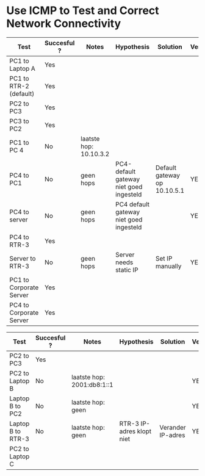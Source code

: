 # Use ICMP to Test and Correct Network Connectivity

| Test                    | Succesful ? | Notes                  | Hypothesis                              | Solution                     | Verified |
| ----------------------- | ----------- | ---------------------- | --------------------------------------- | ---------------------------- | -------- |
| PC1 to Laptop A         | Yes         |                        |                                         |                              |          |
| PC1 to RTR-2 (default)  | Yes         |                        |                                         |                              |          |
| PC2 to PC3              | Yes         |                        |                                         |                              |          |
| PC3 to PC2              | Yes         |                        |                                         |                              |          |
| PC1 to PC 4             | No          | laatste hop: 10.10.3.2 |                                         |                              |          |
| PC4 to PC1              | No          | geen hops              | PC4-default gateway niet goed ingesteld | Default gateway op 10.10.5.1 | YES      |
| PC4 to server           | No          | geen hops              | PC4 default gateway niet goed ingesteld |                              | YES      |
| PC4 to RTR-3            | Yes         |                        |                                         |                              |          |
| Server to RTR-3         | No          | geen hops              | Server needs static IP                  | Set IP manually              | YES      |
| PC1 to Corporate Server | Yes         |                        |                                         |                              |          |
| PC4 to Corporate Server | Yes         |                        |                                         |                              |          |

| Test              | Succesful ? | Notes                      | Hypothesis                | Solution          | Verified |
| ----------------- | ----------- | -------------------------- | ------------------------- | ----------------- | -------- |
| PC2 to PC3        | Yes         |                            |                           |                   |          |
| PC2 to Laptop B   | No          | laatste hop: 2001:db8:1::1 |                           |                   | YES      |
| Laptop B to PC2   | No          | laatste hop: geen          |                           |                   | YES      |
| Laptop B to RTR-3 | No          | laatste hop: geen          | RTR-3 IP-adres klopt niet | Verander IP-adres | YES      |
| PC2 to Laptop C   |             |                            |                           |                   |          |
